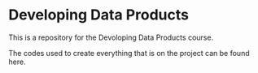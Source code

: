 Developing Data Products
=======

This is a repository for the Devoloping Data Products course. 

The codes used to create everything that is on the project can be found here.
